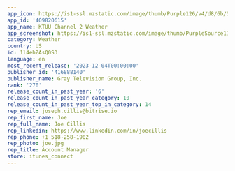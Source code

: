 ```yaml
---
app_icon: https://is1-ssl.mzstatic.com/image/thumb/Purple126/v4/d8/6b/51/d86b51de-079c-81ee-ed08-f2a3a89cccd6/AppIcon-1x_U007emarketing-0-4-0-85-220.jpeg/1024x1024bb.png
app_id: '409820615'
app_name: KTUU Channel 2 Weather
app_screenshot: https://is1-ssl.mzstatic.com/image/thumb/PurpleSource114/v4/02/f3/2a/02f32a92-c8f6-77db-1a17-9755136cd558/5513312a-5262-4b00-8b15-f19d433196d7_Simulator_Screen_Shot_-_iPhone_11_Pro_Max_-_2020-09-01_at_13.03.06.png/1242x2688bb.png
category: Weather
country: US
id: 1l4ehZAsQ0S3
language: en
most_recent_release: '2023-12-04T00:00:00'
publisher_id: '416888140'
publisher_name: Gray Television Group, Inc.
rank: '270'
release_count_in_past_year: '6'
release_count_in_past_year_category: 10
release_count_in_past_year_top_in_category: 14
rep_email: joseph.cillis@bitrise.io
rep_first_name: Joe
rep_full_name: Joe Cillis
rep_linkedin: https://www.linkedin.com/in/joecillis
rep_phone: +1 518-258-1902
rep_photo: joe.jpg
rep_title: Account Manager
store: itunes_connect
---
```

